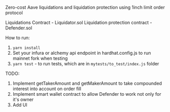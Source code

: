 Zero-cost Aave liquidations and liquidation protection using 1inch limit order protocol

Liquidations Contract - Liquidator.sol
Liquidation protection contract - Defender.sol

How to run:
1. `yarn install`
2. Set your infura or alchemy api endpoint in hardhat.config.js to run mainnet fork when testing
3. `yarn test` - to run tests, which are in `mytests/to_test/index.js` folder

TODO:
1. Implement getTakerAmount and getMakerAmount to take compounded interest into account on order fill
2. Implement smart wallet contract to allow Defender to work not only for it's owner
3. Add UI
